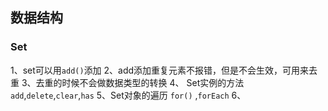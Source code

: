 ## 数据结构

### Set
1、set可以用`add()`添加
2、add添加重复元素不报错，但是不会生效，可用来去重
3、去重的时候不会做数据类型的转换
4、 Set实例的方法  `add`,`delete`,`clear`,`has`
5、Set对象的遍历 `for()` ,`forEach`
6、
 